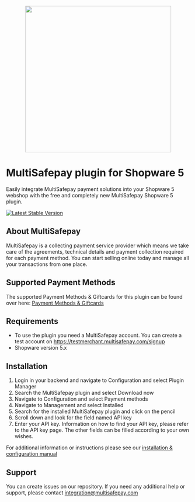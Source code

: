 <p align="center">
  <img src="https://www.multisafepay.com/img/multisafepaylogo.svg" width="400px" position="center">
</p>

# MultiSafepay plugin for Shopware 5

Easily integrate MultiSafepay payment solutions into your Shopware 5 webshop with the free and completely new MultiSafepay Shopware 5 plugin.

[![Latest Stable Version](https://img.shields.io/github/release/multisafepay/shopware.svg)](https://github.com/MultiSafepay/Shopware)

## About MultiSafepay ##
MultiSafepay is a collecting payment service provider which means we take care of the agreements, technical details and payment collection required for each payment method. You can start selling online today and manage all your transactions from one place.
## Supported Payment Methods ##
The supported Payment Methods & Giftcards for this plugin can be found over here: [Payment Methods & Giftcards](https://docs.multisafepay.com/plugins/shopware/faq/#available-payment-methods-in-shopware)

## Requirements
- To use the plugin you need a MultiSafepay account. You can create a test account on https://testmerchant.multisafepay.com/signup
- Shopware version 5.x

## Installation

1. Login in your backend and navigate to Configuration and select Plugin Manager
2. Search the MultiSafepay plugin and select Download now
3. Navigate to Configuration and select Payment methods
4. Navigate to Management and select Installed
5. Search for the installed MultiSafepay plugin and click on the pencil
6. Scroll down and look for the field named API key
7. Enter your API key. Information on how to find your API key, please refer to the API key page. The other fields can be filled according to your own wishes.

For additional information or instructions please see our [installation & configuration manual](https://docs.multisafepay.com/plugins/shopware/manual/)
 
## Support
You can create issues on our repository. If you need any additional help or support, please contact <a href="mailto:integration@multisafepay.com">integration@multisafepay.com</a>
